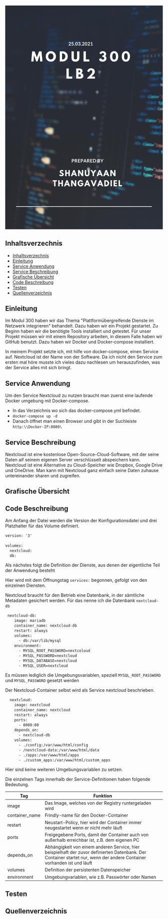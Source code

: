 ![Titelblatt_M300](images/M300_Titelblatt.png)

## Inhaltsverzechnis
- [Inhaltsverzechnis](#inhaltsverzechnis)
- [Einleitung <a name="Einleitung"></a>](#einleitung-)
- [Service Anwendung <a name="Serive-an"></a>](#service-anwendung-)
- [Service Beschreibung <a name="Service-be"></a>](#service-beschreibung-)
- [Grafische Übersicht <a name="Grafik"></a>](#grafische-übersicht-)
- [Code Beschreibung <a name="Code"></a>](#code-beschreibung-)
- [Testen <a name="testen"></a>](#testen-)
- [Quellenverzeichnis <a name="Quellen"></a>](#quellenverzeichnis-)

## Einleitung <a name="Einleitung"></a>

Im Modul 300 haben wir das Thema "Plattformübergreifende Dienste im Netzwerk integrieren" behandelt. Dazu haben wir ein Projekt gestartet. Zu Beginn haben wir die benötigte Tools installiert und getestet. Für unser Projekt müssen wir mit einem Repository arbeiten, in diesem Falle haben wir GitHub benutzt.
Dazu haben wir Docker und Docker-compose installiert.

In meinem Projekt setzte ich, mit hilfe von docker-compose, einen Service auf. Nextcloud ist der Name von der Software. Da ich nicht den Service zum ersten mal höre musste ich vieles dazu nachlesen um herauszufinden, was der Service alles mit sich bringt.

## Service Anwendung <a name="Serive-an"></a>

Um den Service Nextcloud zu nutzen braucht man zuerst eine laufende Docker umgebung mit Docker-compose.

- In das Verzeichnis wo sich das docker-compose.yml befindet.
- `docker-compose up -d`
- Danach öffnet man einen Browser und gibt in der Suchleiste `http:\\Docker-IP:8080\`
 
## Service Beschreibung <a name="Service-be"></a>

Nextcloud ist eine kostenlose Open-Source-Cloud-Software, mit der seine Daten aif seinem eigenen Server verschlüsselt abspeichern kann. Nextcloud ist eine Alternative zu Cloud-Speicher wie Dropbox, Google Drive und OneDrive.
Man kann mit Nextcloud ganz einfach seine Daten zuhause untereinander sharen und zugreifen.

## Grafische Übersicht <a name="Grafik"></a>


## Code Beschreibung <a name="Code"></a>

Am Anfang der Datei werden die Version der Konfigurationsdatei und drei Platzhalter für das Volume definiert.

```code Anfang
version: '3'

volumes:
  nextcloud:
  db:

```

Als nächstes folgt die Definition der Dienste, aus denen der eigentliche Teil der Anwendung besteht

Hier wird mit dem Öffnungstag `services:` begonnen, gefolgt von den einzelnen Diensten.

Nextcloud braucht für den Betrieb eine Datenbank, in der sämtliche Metadaten gesichert werden. Für das nenne ich die Datenbank  `nextcloud-db`

```Serivces
 nextcloud-db:
    image: mariadb
    container_name: nextcloud-db
    restart: always
    volumes:
      - db:/var/lib/mysql
    environment:
      - MYSQL_ROOT_PASSWORD=nextcoloud
      - MYSQL_PASSWORD=nextcloud
      - MYSQL_DATABASE=nextcloud
      - MYSQL_USER=nextcloud
```

Es müssen lediglich die Umgebungsvariablen, speziell `MYSQL_ROOT_PASSWORD` und `MYSQL_PASSWORD` gesetzt werden

Der Nextcloud-Container selbst wird als Service nextcloud beschrieben.

```nextcloud
  nextcloud:
    image: nextcloud
    container_name: nextcloud
    restart: always
    ports:
      - 8080:80
    depends_on:
      - nextcloud-db
    volumes:
      - ./config:/var/www/html/config
      - /nextcloud-data:/var/www/html/data
      - ./apps:/var/www/html/apps
      - ./custom_apps:/var/www/html/custom_apps
```

Hier sind keine weiteren Umgebungsvariablen zu setzen.

Die einzelnen Tags innerhalb der Service-Definitionen haben folgende Bedeutung.


| Tag           | Funktion      |
| ------------- | ------------- |
| image         | Das Image, welches von der Registry runtergeladen wird |
| container_name     | Frindly-name für den Docker-Container |
| restart | Neustart-Policy, hier wird der Container immer neugestartet wenn er nicht mehr läuft |
| ports | Freigegebene Ports, damit der Container auch von außerhalb erreichbar ist, z.B. dem eigenen PC|
| depends_on | 	Abhängigkeit von einem anderen Service, hier beispielhaft der zuvor definierten Datenbank. Der Container startet nur, wenn der andere Container vorhanden ist und läuft|
| volumes | Definition der persistenten Datenspeicher |
| environment | Umgebungvariablen, wie z.B. Passwörter oder Namen|

## Testen <a name="testen"></a>


## Quellenverzeichnis <a name="Quellen"></a>

